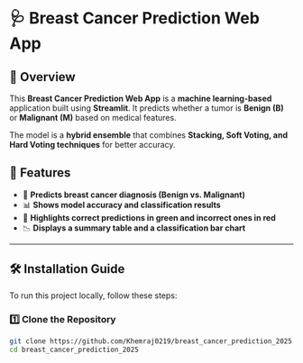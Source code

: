 # 🩺 Breast Cancer Prediction Web App

## 🔬 Overview
This **Breast Cancer Prediction Web App** is a **machine learning-based** application built using **Streamlit**. It predicts whether a tumor is **Benign (B)** or **Malignant (M)** based on medical features. 

The model is a **hybrid ensemble** that combines **Stacking, Soft Voting, and Hard Voting techniques** for better accuracy.

## 🚀 Features
- 📌 **Predicts breast cancer diagnosis (Benign vs. Malignant)**
- 📊 **Shows model accuracy and classification results**
- 🎨 **Highlights correct predictions in green and incorrect ones in red**
- 📉 **Displays a summary table and a classification bar chart**

---

## 🛠 Installation Guide
To run this project locally, follow these steps:

### **1️⃣ Clone the Repository**
```sh
git clone https://github.com/Khemraj0219/breast_cancer_prediction_2025.git
cd breast_cancer_prediction_2025
